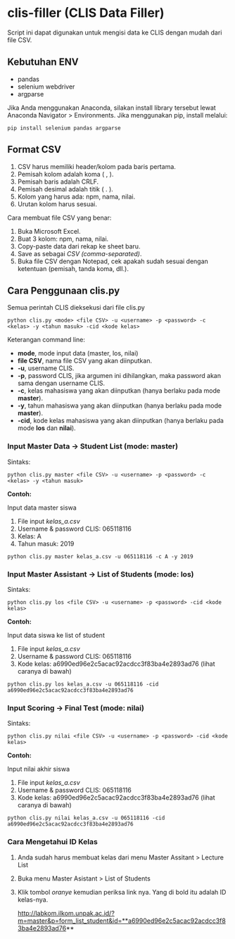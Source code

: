 # clis-filler (CLIS Data Filler)

Script ini dapat digunakan untuk mengisi data ke CLIS dengan mudah dari file CSV.

## Kebutuhan ENV

- pandas
- selenium webdriver
- argparse

Jika Anda menggunakan Anaconda, silakan install library tersebut lewat Anaconda Navigator > Environments. Jika menggunakan pip, install melalui:

`pip install selenium pandas argparse`

## Format CSV

1. CSV harus memiliki header/kolom pada baris pertama.
2. Pemisah kolom adalah koma ( , ).
3. Pemisah baris adalah CRLF.
4. Pemisah desimal adalah titik ( . ).
5. Kolom yang harus ada: npm, nama, nilai.
6. Urutan kolom harus sesuai.

Cara membuat file CSV yang benar:
1. Buka Microsoft Excel.
2. Buat 3 kolom: npm, nama, nilai.
3. Copy-paste data dari rekap ke sheet baru.
4. Save as sebagai *CSV (comma-separated)*.
5. Buka file CSV dengan Notepad, cek apakah sudah sesuai dengan ketentuan (pemisah, tanda koma, dll.).


## Cara Penggunaan clis.py

Semua perintah CLIS dieksekusi dari file clis.py

`python clis.py <mode> <file CSV> -u <username> -p <password> -c <kelas> -y <tahun masuk> -cid <kode kelas>`

Keterangan command line:

- **mode**, mode input data (master, los, nilai)
- **file CSV**, nama file CSV yang akan diinputkan.
- **-u**, username CLIS.
- **-p**, password CLIS, jika argumen ini dihilangkan, maka password akan sama dengan username CLIS.
- **-c**, kelas mahasiswa yang akan diinputkan (hanya berlaku pada mode **master**).
- **-y**, tahun mahasiswa yang akan diinputkan (hanya berlaku pada mode **master**).
- **-cid**, kode kelas mahasiswa yang akan diinputkan (hanya berlaku pada mode **los** dan **nilai**).

### Input Master Data -> Student List (mode: master)

Sintaks:

`python clis.py master <file CSV> -u <username> -p <password> -c <kelas> -y <tahun masuk>`

**Contoh:**

Input data master siswa
1. File input *kelas_a.csv*
2. Username & password CLIS: 065118116
3. Kelas: A
4. Tahun masuk: 2019

`python clis.py master kelas_a.csv -u 065118116 -c A -y 2019`

### Input Master Assistant -> List of Students (mode: los)

Sintaks:

`python clis.py los <file CSV> -u <username> -p <password> -cid <kode kelas>`

**Contoh:**

Input data siswa ke list of student
1. File input *kelas_a.csv*
2. Username & password CLIS: 065118116
3. Kode kelas: a6990ed96e2c5acac92acdcc3f83ba4e2893ad76 (lihat caranya di bawah)

`python clis.py los kelas_a.csv -u 065118116 -cid a6990ed96e2c5acac92acdcc3f83ba4e2893ad76`

### Input Scoring -> Final Test (mode: nilai)

Sintaks:

`python clis.py nilai <file CSV> -u <username> -p <password> -cid <kode kelas>`

**Contoh:**

Input nilai akhir siswa
1. File input *kelas_a.csv*
2. Username & password CLIS: 065118116
3. Kode kelas: a6990ed96e2c5acac92acdcc3f83ba4e2893ad76 (lihat caranya di bawah)

`python clis.py nilai kelas_a.csv -u 065118116 -cid a6990ed96e2c5acac92acdcc3f83ba4e2893ad76`

### Cara Mengetahui ID Kelas

1. Anda sudah harus membuat kelas dari menu Master Assitant > Lecture List
2. Buka menu Master Asistant > List of Students
3. Klik tombol *oranye* kemudian periksa link nya. Yang di bold itu adalah ID kelas-nya.

    http://labkom.ilkom.unpak.ac.id/?m=master&p=form_list_student&id=**a6990ed96e2c5acac92acdcc3f83ba4e2893ad76**